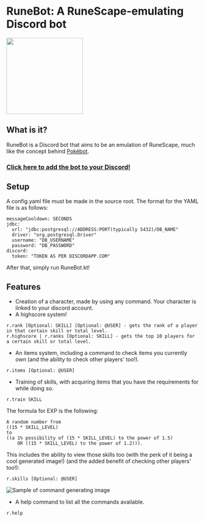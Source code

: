 # RuneBot: A RuneScape-emulating Discord bot
<p><img src="https://i.imgur.com/OMgVAM6.jpg" width="200" height="200" /></img></p>

## What is it?
RuneBot is a Discord bot that aims to be an emulation of RuneScape, much like the concept behind [Pokébot](https://github.com/Wonder-Toast/Pokebot).

### [Click here to add the bot to your Discord!](https://tinyurl.com/AddRuneBot)

## Setup
A config.yaml file must be made in the source root. The format for the YAML file is as follows:
```
messageCooldown: SECONDS
jdbc:
  url: "jdbc:postgresql://ADDRESS:PORT(typically 5432)/DB_NAME"
  driver: "org.postgresql.Driver"
  username: "DB_USERNAME"
  password: "DB_PASSWORD"
discord:
  token: "TOKEN AS PER DISCORDAPP.COM"
```
After that, simply run RuneBot.kt!

## Features
- Creation of a character, made by using any command. Your character is linked to your discord account.
- A highscore system!
```
r.rank [Optional: SKILL] [Optional: @USER] - gets the rank of a player in that certain skill or total level.
r.highscore | r.ranks [Optional: SKILL] - gets the top 10 players for a certain skill or total level.
```
- An items system, including a command to check items you currently own (and the ability to check other players' too!).
```
r.items [Optional: @USER]
```
- Training of skills, with acquiring items that you have the requirements for while doing so.
```
r.train SKILL
```
The formula for EXP is the following:
```
A random number from 
((15 * SKILL_LEVEL) 
to 
((a 1% possibility of (15 * SKILL_LEVEL) to the power of 1.5) 
    OR ((15 * SKILL_LEVEL) to the power of 1.2))).
```
This includes the ability to view those skills too (with the perk of it being a cool generated image!) (and the added benefit of checking other players' too!):
```
r.skills [Optional: @USER]
```
![Sample of command generating image](https://i.imgur.com/uYlYykK.png)
- A help command to list all the commands available.
```
r.help
```

